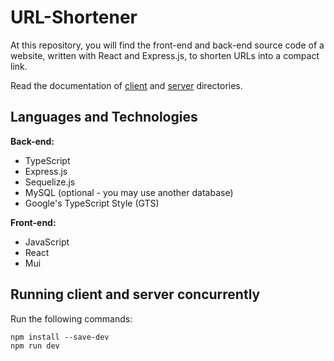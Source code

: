 # URL-Shortener
At this repository, you will find the front-end and back-end source code of a website, written with React and Express.js, to shorten URLs into a compact link.

Read the documentation of [client](./client) and [server](./server) directories.

## Languages and Technologies

**Back-end:**
- TypeScript
- Express.js
- Sequelize.js
- MySQL (optional - you may use another database)
- Google's TypeScript Style (GTS)

**Front-end:**
- JavaScript
- React
- Mui

## Running client and server concurrently
Run the following commands:
```
npm install --save-dev
npm run dev
```